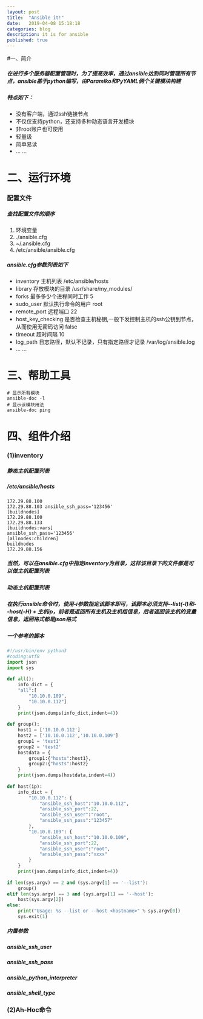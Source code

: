 ```yaml
---
layout: post
title:  "Ansible it!"
date:   2019-04-08 15:18:18
categories: blog
description: it is for ansible
published: true
---
```


#一、简介
##### 在进行多个服务器配置管理时，为了提高效率，通过ansible达到同时管理所有节点，ansible基于python编写，由Paramiko和PyYAML俩个关键模块构建
##### 特点如下：
* 没有客户端，通过ssh链接节点
* 不仅仅支持python，还支持多种动态语言开发模块
* 非root账户也可使用
* 轻量级
* 简单易读
* ... ...
# 二、运行环境
### 配置文件
##### 查找配置文件的顺序
1. 环境变量
2. ./ansible.cfg
3. ~/.ansible.cfg
4. /etc/ansible/ansible.cfg
##### ansible.cfg参数列表如下
+ inventory 主机列表 /etc/ansible/hosts
+ library 存放模块的目录 /usr/share/my\_modules/
+ forks 最多多少个进程同时工作 5
+ sudo\_user 默认执行命令的用户 root
+ remote\_port 远程端口 22
+ host\_key\_checking 是否检查主机秘钥,一般下发控制主机的ssh公钥到节点，从而使用无密码访问 false
+ timeout 超时间隔 10
+ log\_path 日志路径，默认不记录，只有指定路径才记录 /var/log/ansible.log
+ ... ...
# 三、帮助工具
```shell
# 显示所有模块
ansible-doc -l
# 显示该模块用法
ansible-doc ping
```
# 四、组件介绍
### (1)inventory
##### 静态主机配置列表
##### /etc/ansible/hosts
```shell
172.29.88.100
172.29.88.103 ansible_ssh_pass='123456'
[buildnodes]
172.29.88.100
172.29.88.133
[buildnodes:vars]
ansible_ssh_pass='123456'
[allnodes:children]
buildnodes
172.29.88.156
```
##### 当然，可以在ansible.cfg中指定inventory为目录，这样该目录下的文件都是可以做主机配置列表
##### 动态主机配置列表
##### 在执行ansible命令时，使用-i参数指定该脚本即可，该脚本必须支持--list(-l)和--host(-H) + 主机ip，前者是返回所有主机及主机组信息，后者返回该主机的变量信息，返回格式都是json格式
##### 一个参考的脚本
```python
#!/usr/bin/env python3
#coding:utf8
import json
import sys
 
def all():
    info_dict = {
    "all":[
        "10.10.0.109",
        "10.10.0.112"]
    }
    print(json.dumps(info_dict,indent=4))
 
def group():
    host1 = ['10.10.0.112']
    host2 = ['10.10.0.112','10.10.0.109']
    group1 = 'test1'
    group2 = 'test2'
    hostdata = {
        group1:{"hosts":host1},
        group2:{"hosts":host2}
    }
    print(json.dumps(hostdata,indent=4))
 
def host(ip):
    info_dict = {
        "10.10.0.112": {
            "ansible_ssh_host":"10.10.0.112",
            "ansible_ssh_port":22,
            "ansible_ssh_user":"root",
            "ansible_ssh_pass":"123457"
        },
        "10.10.0.109": {
            "ansible_ssh_host":"10.10.0.109",
            "ansible_ssh_port":22,
            "ansible_ssh_user":"root",
            "ansible_ssh_pass":"xxxx"
        }
    }
    print(json.dumps(info_dict,indent=4))
 
if len(sys.argv) == 2 and (sys.argv[1] == '--list'):
    group()
elif len(sys.argv) == 3 and (sys.argv[1] == '--host'):
    host(sys.argv[2])
else:
    print("Usage: %s --list or --host <hostname>" % sys.argv[0])
    sys.exit(1)
```
##### 内置参数
##### ansible\_ssh\_user
##### ansible\_ssh\_pass
##### ansible\_python\_interpreter
##### ansible\_shell\_type
### (2)Ah-Hoc命令
